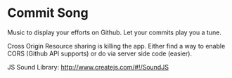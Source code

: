 Commit Song
==========

Music to display your efforts on Github. Let your commits play you a tune.

Cross Origin Resource sharing is killing the app. Either find a way to enable CORS (Github API supports) or do via server side code (easier).

JS Sound Library: http://www.createjs.com/#!/SoundJS

